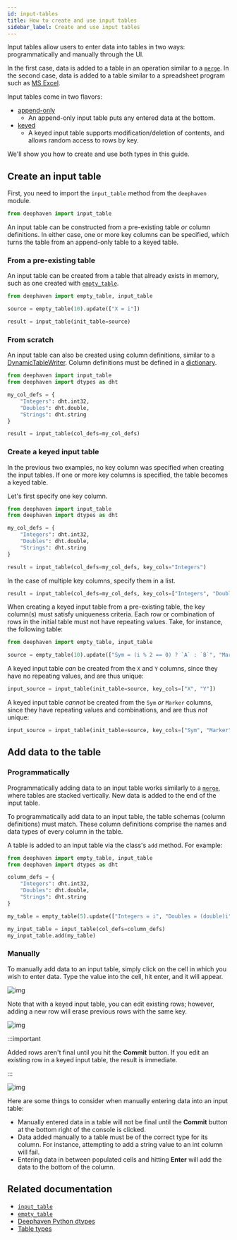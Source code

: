 ```yaml
---
id: input-tables
title: How to create and use input tables
sidebar_label: Create and use input tables
---
```


Input tables allow users to enter data into tables in two ways: programmatically and manually through the UI.

In the first case, data is added to a table in an operation similar to a [`merge`](/core/docs/reference/table-operations/merge/). In the second case, data is added to a table similar to a spreadsheet program such as [MS Excel](https://www.microsoft.com/en-us/microsoft-365/excel).

Input tables come in two flavors:

- [append-only](../conceptual/table-types.md#append)
  - An append-only input table puts any entered data at the bottom.
- [keyed](#create-a-keyed-input-table)
  - A keyed input table supports modification/deletion of contents, and allows random access to rows by key.

We'll show you how to create and use both types in this guide.

## Create an input table

First, you need to import the `input_table` method from the `deephaven` module.

```python
from deephaven import input_table
```

An input table can be constructed from a pre-existing table _or_ column definitions. In either case, one or more key columns can be specified, which turns the table from an append-only table to a keyed table.

### From a pre-existing table

An input table can be created from a table that already exists in memory, such as one created with [`empty_table`](/core/docs/reference/table-operations/create/emptyTable/).

```python test-set-1 order=source,result
from deephaven import empty_table, input_table

source = empty_table(10).update(["X = i"])

result = input_table(init_table=source)
```

### From scratch

An input table can also be created using column definitions, similar to a [DynamicTableWriter](/core/docs/reference/table-operations/create/DynamicTableWriter/). Column definitions must be defined in a [dictionary](https://docs.python.org/3/tutorial/datastructures.html#dictionaries).

```python test-set=1 order=null
from deephaven import input_table
from deephaven import dtypes as dht

my_col_defs = {
    "Integers": dht.int32,
    "Doubles": dht.double,
    "Strings": dht.string
}

result = input_table(col_defs=my_col_defs)
```

### Create a keyed input table

In the previous two examples, no key column was specified when creating the input tables. If one or more key columns is specified, the table becomes a keyed table.

Let's first specify one key column.

```python test-set=1 order=null
from deephaven import input_table
from deephaven import dtypes as dht

my_col_defs = {
    "Integers": dht.int32,
    "Doubles": dht.double,
    "Strings": dht.string
}

result = input_table(col_defs=my_col_defs, key_cols="Integers")
```

In the case of multiple key columns, specify them in a list.

```python test-set=1 order=null
result = input_table(col_defs=my_col_defs, key_cols=["Integers", "Doubles"])
```

When creating a keyed input table from a pre-existing table, the key column(s) must satisfy uniqueness criteria. Each row or combination of rows in the initial table must not have repeating values. Take, for instance, the following table:

```python test-set=2 order=source
from deephaven import empty_table, input_table

source = empty_table(10).update(["Sym = (i % 2 == 0) ? `A` : `B`", "Marker = (i % 3 == 2) ? `J` : `K`", "X = i", "Y = sin(0.1 * X)"])
```

A keyed input table _can_ be created from the `X` and `Y` columns, since they have no repeating values, and are thus unique:

```python test-set=2 order=input_source
input_source = input_table(init_table=source, key_cols=["X", "Y"])
```

A keyed input table _cannot_ be created from the `Sym` _or_ `Marker` columns, since they have repeating values and combinations, and are thus _not_ unique:

```python test-set=2 should-fail
input_source = input_table(init_table=source, key_cols=["Sym", "Marker"])
```

## Add data to the table

### Programmatically

Programmatically adding data to an input table works similarly to a [`merge`](/core/docs/reference/table-operations/merge/), where tables are stacked vertically. New data is added to the end of the input table.

To programmatically add data to an input table, the table schemas (column definitions) must match. These column definitions comprise the names and data types of every column in the table.

A table is added to an input table via the class's `add` method. For example:

```python test-set=1 order=my_table,my_input_table
from deephaven import empty_table, input_table
from deephaven import dtypes as dht

column_defs = {
    "Integers": dht.int32,
    "Doubles": dht.double,
    "Strings": dht.string
}

my_table = empty_table(5).update(["Integers = i", "Doubles = (double)i", "Strings = `a`"])

my_input_table = input_table(col_defs=column_defs)
my_input_table.add(my_table)
```

### Manually

To manually add data to an input table, simply click on the cell in which you wish to enter data. Type the value into the cell, hit enter, and it will appear.

![img](../assets/how-to/input-tables/input-table-manual.gif)

Note that with a keyed input table, you can edit existing rows; however, adding a new row will erase previous rows with the same key.

![img](../assets/how-to/python-keyed-input-table.gif)

:::important

Added rows aren't final until you hit the **Commit** button. If you edit an existing row in a keyed input table, the result is immediate.

:::

![img](../assets/how-to/input-tables/input-table-commit.gif)

Here are some things to consider when manually entering data into an input table:

- Manually entered data in a table will not be final until the **Commit** button at the bottom right of the console is clicked.
- Data added manually to a table must be of the correct type for its column. For instance, attempting to add a string value to an int column will fail.
- Entering data in between populated cells and hitting **Enter** will add the data to the bottom of the column.

## Related documentation

- [`input_table`](../reference/table-operations/create/input-table.md)
- [`empty_table`](../reference/table-operations/create/emptyTable.md)
- [Deephaven Python dtypes](../reference/python/deephaven-python-types.md)
- [Table types](../conceptual/table-types.md)
